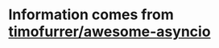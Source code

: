 # Information comes from [timofurrer/awesome-asyncio](https://github.com/timofurrer/awesome-asyncio)

